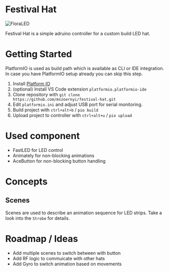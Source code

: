 # Festival Hat

![FloraLED](https://github.com/mszoernyi/festival-hat/raw/master/flora.gif)

Festival Hat is a simple adruino controller for a custom build LED hat.

# Getting Started

PlatformIO is used as build path which is available as CLI or IDE integration. In case you have PlatformIO setup already you can skip this step.

1. Install [Platform IO](https://platformio.org/)
2. (optional) Install VS Code extension `platformio.platformio-ide`
2. Clone repository with `git clone https://github.com/mszoernyi/festival-hat.git`
3. Edit `platformio.ini` and adjust USB port for serial monitoring.
3. Build project with `ctrl+alt+b` / `pio build`
4. Upload project to controller with `ctrl+alt+u` / `pio upload`

# Used component

- FastLED for LED control
- Animately for non-blocking animations
- AceButton for non-blocking button handling

# Concepts

## Scenes

Scenes are used to describe an animation sequence for LED strips. Take a look into the `Strobe` for details.

# Roadmap / Ideas

- Add multiple scenes to switch between with button
- Add RF logic to commuicate with other hats
- Add Gyro to switch animation based on movements
